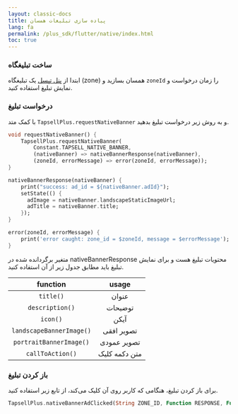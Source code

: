 ```yaml
---
layout: classic-docs
title: پیاده سازی تبلیغات همسان
lang: fa
permalink: /plus_sdk/flutter/native/index.html
toc: true
---
```

### ساخت تبلیغگاه
ابتدا از [پنل تپسل](https://dashboard.tapsell.ir/) یک تبلیغگاه (zone) همسان بسازید و `zoneId` را زمان درخواست و نمایش تبلیغ استفاده کنید.

### درخواست تبلیغ
با کمک متد `TapsellPlus.requestNativeBanner` و به روش زیر درخواست تبلیغ بدهید.

```dart
void requestNativeBanner() {
    TapsellPlus.requestNativeBanner(
        Constant.TAPSELL_NATIVE_BANNER,
        (nativeBanner) => nativeBannerResponse(nativeBanner),
        (zoneId, errorMessage) => error(zoneId, errorMessage));
}

nativeBannerResponse(nativeBanner) {
    print("success: ad_id = ${nativeBanner.adId}");
    setState(() {
      adImage = nativeBanner.landscapeStaticImageUrl;
      adTitle = nativeBanner.title;
    });
}

error(zoneId, errorMessage) {
    print('error caught: zone_id = $zoneId, message = $errorMessage');
}
 ```

متغیر برگردانده شده در nativeBannerResponse محتویات تبلیغ هست و برای نمایش تبلیغ باید مطابق جدول زیر از آن استفاده کنید.

|           function          |     usage     |
|:---------------------------:|:-------------:|
|         `title()`        |     عنوان     |
|      `description()`     |    توضیحات    |
|         `icon()`         |      آیکن     |
| `landscapeBannerImage()` |   تصویر افقی  |
|  `portraitBannerImage()` |  تصویر عمودی  |
|     `callToAction()`    | متن دکمه کلیک |

### باز کردن تبلیغ
برای باز کردن تبلیغ، هنگامی که کاربر روی آن کلیک می‌کند، از تابع زیر استفاده کنید.

```dart
TapsellPlus.nativeBannerAdClicked(String ZONE_ID, Function RESPONSE, Function ERROR));
```